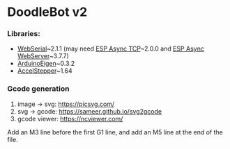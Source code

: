 # DoodleBot v2

### Libraries:
- [WebSerial](https://github.com/ayushsharma82/WebSerial)~2.1.1 (may need [ESP Async TCP](https://github.com/ESP32Async/ESPAsyncTCP)~2.0.0 and [ESP Async WebServer](https://github.com/ESP32Async/ESPAsyncWebServer)~3.7.7)
- [ArduinoEigen](https://github.com/hideakitai/ArduinoEigen)~0.3.2
- [AccelStepper](http://www.airspayce.com/mikem/arduino/AccelStepper/)~1.64


### Gcode generation
1. image -> svg: https://picsvg.com/
2. svg -> gcode: https://sameer.github.io/svg2gcode
3. gcode viewer: https://ncviewer.com/

Add an M3 line before the first G1 line, and add an M5 line at the end of the file.
